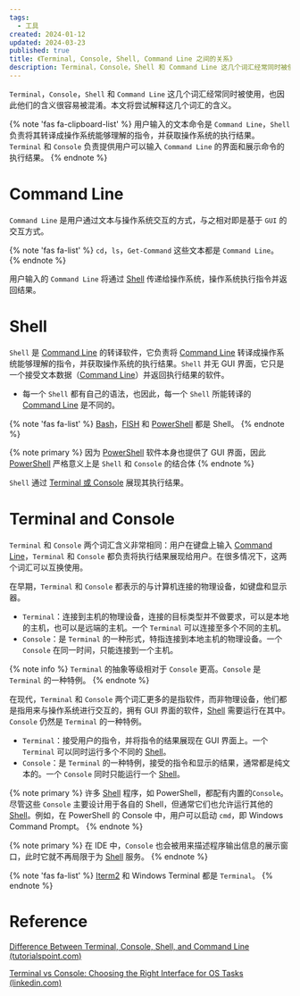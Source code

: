 ```yaml
---
tags:
  - 工具
created: 2024-01-12
updated: 2024-03-23
published: true
title: 《Terminal, Console, Shell, Command Line 之间的关系》
description: Terminal，Console，Shell 和 Command Line 这几个词汇经常同时被使用，也因此他们的含义很容易被混淆。本文将尝试解释这几个词汇的含义。
---
```


`Terminal`，`Console`，`Shell` 和 `Command Line` 这几个词汇经常同时被使用，也因此他们的含义很容易被混淆。本文将尝试解释这几个词汇的含义。

{% note 'fas fa-clipboard-list' %}
用户输入的文本命令是 `Command Line`，`Shell` 负责将其转译成操作系统能够理解的指令，并获取操作系统的执行结果。
`Terminal` 和 `Console` 负责提供用户可以输入 `Command Line` 的界面和展示命令的执行结果。
{% endnote %}

# Command Line

`Command Line` 是用户通过文本与操作系统交互的方式，与之相对即是基于 `GUI` 的交互方式。

{% note 'fas fa-list' %}
`cd`，`ls`，`Get-Command` 这些文本都是 `Command Line`。
{% endnote %}

用户输入的 `Command Line` 将通过 [Shell](/difference_between_terminal,_console,_shell,_and_command_line/#shell) 传递给操作系统，操作系统执行指令并返回结果。

# Shell

`Shell` 是 [Command Line](/difference_between_terminal,_console,_shell,_and_command_line/#command_line) 的转译软件，它负责将 [Command Line](/difference_between_terminal,_console,_shell,_and_command_line/#command_line) 转译成操作系统能够理解的指令，并获取操作系统的执行结果。`Shell` 并无 GUI 界面，它只是一个接受文本数据（[Command Line](/difference_between_terminal,_console,_shell,_and_command_line/#command_line)）并返回执行结果的软件。

- 每一个 `Shell` 都有自己的语法，也因此，每一个 `Shell` 所能转译的 [Command Line](/difference_between_terminal,_console,_shell,_and_command_line/#command_line) 是不同的。

{% note 'fas fa-list' %}
[Bash](<https://en.wikipedia.org/wiki/bash_(unix_shell)>)，[FISH](https://github.com/fish-shell/fish-shell) 和 [PowerShell](https://learn.microsoft.com/en-us/powershell/) 都是 Shell。
{% endnote %}

{% note primary %}
因为 [PowerShell](https://learn.microsoft.com/en-us/powershell/) 软件本身也提供了 GUI 界面，因此 [PowerShell](https://learn.microsoft.com/en-us/powershell/) 严格意义上是 `Shell` 和 `Console` 的结合体
{% endnote %}

`Shell` 通过 [Terminal 或 Console](/difference_between_terminal,_console,_shell,_and_command_line/#terminal_and_console) 展现其执行结果。

# Terminal and Console

`Terminal` 和 `Console` 两个词汇含义非常相同：用户在键盘上输入 [Command Line](/difference_between_terminal,_console,_shell,_and_command_line/#command_line)，`Terminal` 和 `Console` 都负责将执行结果展现给用户。在很多情况下，这两个词汇可以互换使用。

在早期，`Terminal` 和 `Console` 都表示的与计算机连接的物理设备，如键盘和显示器。

- `Terminal`：连接到主机的物理设备，连接的目标类型并不做要求，可以是本地的主机，也可以是远端的主机。一个 `Terminal` 可以连接至多个不同的主机。
- `Console`：是 `Terminal` 的一种形式，特指连接到本地主机的物理设备。一个 `Console` 在同一时间，只能连接到一个主机。

{% note info %}
`Terminal` 的抽象等级相对于 `Console` 更高。`Console` 是 `Terminal` 的一种特例。
{% endnote %}

在现代，`Terminal` 和 `Console` 两个词汇更多的是指软件，而非物理设备，他们都是指用来与操作系统进行交互的，拥有 GUI 界面的软件，[Shell](/difference_between_terminal,_console,_shell,_and_command_line/#shell) 需要运行在其中。 `Console` 仍然是 `Terminal` 的一种特例。

- `Terminal`：接受用户的指令，并将指令的结果展现在 GUI 界面上。一个 `Terminal` 可以同时运行多个不同的 [Shell](/difference_between_terminal,_console,_shell,_and_command_line/#shell)。
- `Console`：是 `Terminal` 的一种特例，接受的指令和显示的结果，通常都是纯文本的。一个 `Console` 同时只能运行一个 [Shell](/difference_between_terminal,_console,_shell,_and_command_line/#shell)。

{% note primary %}
许多 [Shell](/difference_between_terminal,_console,_shell,_and_command_line/#Shell) 程序，如 PowerShell，都配有内置的`Console`。尽管这些 `Console` 主要设计用于各自的 Shell，但通常它们也允许运行其他的 [Shell](/difference_between_terminal,_console,_shell,_and_command_line/#Shell)。例如，在 PowerShell 的 Console 中，用户可以启动 `cmd`，即 Windows Command Prompt。
{% endnote %}

{% note primary %}
在 IDE 中，`Console` 也会被用来描述程序输出信息的展示窗口，此时它就不再局限于为 [Shell](/difference_between_terminal,_console,_shell,_and_command_line/#Shell) 服务。
{% endnote %}

{% note 'fas fa-list' %}
[Iterm2](https://iterm2.com/) 和 Windows Terminal 都是 `Terminal`。
{% endnote %}

# Reference

[Difference Between Terminal, Console, Shell, and Command Line (tutorialspoint.com)](https://www.tutorialspoint.com/difference-between-terminal-console-shell-and-command-line)

[Terminal vs Console: Choosing the Right Interface for OS Tasks (linkedin.com)](https://www.linkedin.com/advice/0/how-do-you-choose-between-terminal-console-your)


